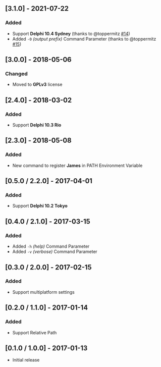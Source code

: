## [3.1.0] - 2021-07-22
### Added
- Support **Delphi 10.4 Sydney** (thanks to @toppermitz [#14](https://github.com/alefragnani/delphi-james/pull/14))
- Added `-0` _(output prefix)_ Command Parameter (thanks to @toppermitz [#15](https://github.com/alefragnani/delphi-james/pull/15))

## [3.0.0] - 2018-05-06
### Changed
- Moved to **GPLv3** license

## [2.4.0] - 2018-03-02 
### Added
- Support **Delphi 10.3 Rio**

## [2.3.0] - 2018-05-08 
### Added
- New command to register **James** in PATH Environment Variable

## [0.5.0 / 2.2.0] - 2017-04-01
### Added
- Support **Delphi 10.2 Tokyo**

## [0.4.0 / 2.1.0] - 2017-03-15
### Added
- Added `-h` _(help)_ Command Parameter
- Added `-v` _(verbose)_ Command Parameter

## [0.3.0 / 2.0.0] - 2017-02-15
### Added
- Support multiplatform settings

## [0.2.0 / 1.1.0] - 2017-01-14
### Added
- Support Relative Path

## [0.1.0 / 1.0.0] - 2017-01-13

* Initial release